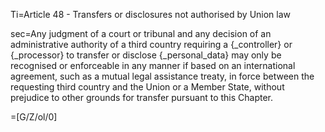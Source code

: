 Ti=Article 48 - Transfers or disclosures not authorised by Union law

sec=Any judgment of a court or tribunal and any decision of an administrative authority of a third country requiring a {_controller} or {_processor} to transfer or disclose {_personal_data} may only be recognised or enforceable in any manner if based on an international agreement, such as a mutual legal assistance treaty, in force between the requesting third country and the Union or a Member State, without prejudice to other grounds for transfer pursuant to this Chapter.

=[G/Z/ol/0]
